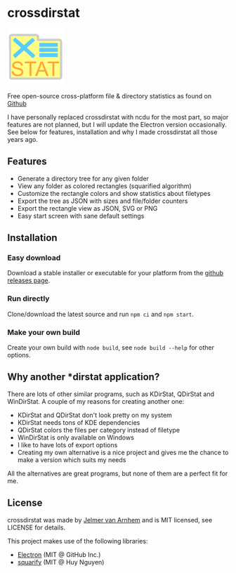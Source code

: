 crossdirstat
============

![crossdirstat](app/icons/128x128.png)

Free open-source cross-platform file & directory statistics as found on [Github](https://github.com/Jelmerro/crossdirstat)

I have personally replaced crossdirstat with ncdu for the most part,
so major features are not planned, but I will update the Electron version occasionally.
See below for features, installation and why I made crossdirstat all those years ago.

## Features

- Generate a directory tree for any given folder
- View any folder as colored rectangles (squarified algorithm)
- Customize the rectangle colors and show statistics about filetypes
- Export the tree as JSON with sizes and file/folder counters
- Export the rectangle view as JSON, SVG or PNG
- Easy start screen with sane default settings

## Installation

### Easy download

Download a stable installer or executable for your platform from the [github releases page](https://github.com/Jelmerro/crossdirstat/releases).

### Run directly

Clone/download the latest source and run `npm ci` and `npm start`.

### Make your own build

Create your own build with `node build`, see `node build --help` for other options.

## Why another *dirstat application?

There are lots of other similar programs, such as KDirStat, QDirStat and WinDirStat.
A couple of my reasons for creating another one:

- KDirStat and QDirStat don't look pretty on my system
- KDirStat needs tons of KDE dependencies
- QDirStat colors the files per category instead of filetype
- WinDirStat is only available on Windows
- I like to have lots of export options
- Creating my own alternative is a nice project and gives me the chance to make a version which suits my needs

All the alternatives are great programs, but none of them are a perfect fit for me.

## License

crossdirstat was made by [Jelmer van Arnhem](https://github.com/Jelmerro) and is MIT licensed, see LICENSE for details.

This project makes use of the following libraries:

- [Electron](https://github.com/electron/electron) (MIT @ GitHub Inc.)
- [squarify](https://github.com/huy-nguyen/squarify) (MIT @ Huy Nguyen)
